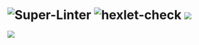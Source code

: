 # ![Super-Linter](https://github.com/Wesrtty/backend-project-lvl1/workflows/Super-Linter/badge.svg) ![hexlet-check](https://github.com/Wesrtty/backend-project-lvl1/workflows/hexlet-check/badge.svg?branch=main) <a href="https://codeclimate.com/github/Wesrtty/backend-project-lvl1/maintainability"><img src="https://api.codeclimate.com/v1/badges/98a361adbb2888728583/maintainability" /></a>

<a href="https://asciinema.org/a/lmpS1AtnrannP9FXr3VGAVQVp" target="_blank"><img src="https://asciinema.org/a/lmpS1AtnrannP9FXr3VGAVQVp.svg" /></a>
